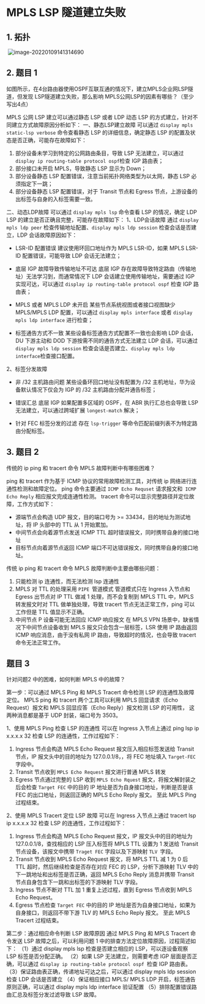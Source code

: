 # MPLS LSP 隧道建立失败

## 1. 拓扑

​	![image-20220109141314690](https://s2.loli.net/2022/01/09/WpSyEsNB7THbVfI.png)

## 2. 题目 1

​	如图所示，在4台路由器使用OSPF互联互通的情况下，建立MPLS企业网LSP隧道，但发现 LSP隧道建立失败，那么影响 MPLS公网LSP的因素有哪些？（至少写出4点）

MPLS 公网 LSP 建立可以通过静态 LSP 或者 LDP 动态 LSP 的方式建立，针对不同建立方式故障原因分析如下：
一、静态LSP建立故障 
可以通过 `display mpls static-lsp verbose` 命令查看静态 LSP 的详细信息，确定静态 LSP 的配置及状态是否正确，可能存在故障如下： 

1. 部分设备未学习到特定的公网路由条目，导致 LSP 无法建立，可以通过 `display ip routing-table protocol ospf`检查 IGP 路由表；
2. 部分接口未开启 MPLS，导致静态 LSP 显示为 Down；
3. 部分设备静态 LSP 配置错误，注意当前拓扑网络类型为以太网，静态 LSP 必须指定下一跳；
4. 部分设备静态 LSP 配置错误，对于 Transit 节点和 Egress 节点，上游设备的出标签与自身的入标签需要一致。

二、动态LDP故障 
可以通过 `display mpls lsp` 命令查看 LSP 的情况，确定 LDP LSP 的建立是否正确且完整，可能存在故障如下：
1、LDP会话故障 
  通过 `display mpls ldp peer` 检查传输地址配置、`display mpls ldp session` 检查会话是否建立，LDP 会话故障原因如下： 

+ LSR-ID 配置错误
  建议使用环回口地址作为 MPLS LSR-ID，如果 MPLS LSR-ID 配置错误，可能导致 LDP 会话无法建立；

+ 底层 IGP 故障导致传输地址不可达
  底层 IGP 存在故障导致特定路由（传输地址）无法学习到，而通常情况下 LDP 会话建立使用传输地址，需要通过  IGP 实现可达，可以通过 `display ip routing-table protocol ospf` 检查 IGP 路由表；

+ MPLS 或者 MPLS LDP 未开启
  某些节点系统视图或者接口视图缺少 MPLS/MPLS LDP 配置，可以通过 `display mpls interface` 或者 `display mpls ldp interface` 进行检查；

+ 标签通告方式不一致
  某些设备标签通告方式配置不一致也会影响 LDP 会话，DU 下游主动和 DOD 下游按需不同的通告方式无法建立 LDP 会话，可以通过 `display mpls ldp session` 检查会话是否建立、`display mpls ldp interface`检查接口配置。

2、标签分发故障

+ 非 /32 主机路由问题
  某些设备环回口地址没有配置为 /32 主机地址，华为设备默认情况下仅会为 IGP 的 /32 主机路由分配并通告标签；

+ 错误汇总
  底层 IGP 如果配置多区域的 OSPF，在 ABR 执行汇总也会导致 LSP 无法建立，可以通过跨域扩展 `longest-match` 解决；

+ 针对 FEC 标签分发的过滤
  存在 `lsp-trigger` 等命令匹配前缀列表不为特定路由分配标签。

## 3. 题目 2

传统的 ip ping 和 tracert 命令 MPLS 故障判断中有哪些困难？

ping 和 tracert 作为基于 ICMP 协议的常用故障检测工具，对传统 ip 网络进行连通性检测和故障定位。
ping 命令主要通过 `ICMP Echo Requset` 请求报文和` ICMP Echo Reply` 相应报文完成连通性检测。
tracert 命令可以显示完整路径并定位故障，工作方式如下：

+ 源端节点会构造 UDP 报文，目的端口号为 >= 33434，目的地址为测试地址，将 IP 头部中的 TTL 从 1 开始累加。
+ 中间节点会向着源节点发送 ICMP TTL 超时错误报文，同时携带自身的接口地址
+ 目标节点向着源节点返回 ICMP 端口不可达错误报文，同时携带自身的接口地址。

传统 ip ping 和 tracert 命令 MPLS 故障判断中主要由哪些问题：

1. 只能检测 ip 连通性，而无法检测 lsp 连通性
2. MPLS 对 TTL 的处理采用 `PIPE `管道模式
   管道模式只在 Ingress 入节点和 Egress 出节点对 IP TTL 做减 1 处理，而不会复制到 MPLS TTL 中，MPLS 转发报文时对 TTL 做单独处理，导致 tracert 节点无法正常工作，ping 可以工作但是 TTL 值显示不正确。
3. 中间节点 P 设备可能无法回应 ICMP 响应报文
   在 MPLS VPN 场景中，缺省情况下中间节点设备收到 MPLS 报文只会包含一层标签，LSR 使用 IP 路由返回 ICMP 响应消息，由于没有私网 IP 路由，导致超时的情况，也会导致 tracert 命令无法正常工作。

## 题目 3

针对问题2 中的困难，如何判断 MPLS 中的故障？

第一步：可以通过 MPLS Ping 和 MPLS Tracert 命令检测 LSP 的连通性及故障定位。
  MPLS ping 和 tracert 两个工具可以利用 MPLS 回显请求（Echo Request）报文和 MPLS 回显应答（Echo Reply）报文检测 LSP 的可用性，
这两种消息都是基于 UDP 封装，端口号为 3503。

1、使用 MPLS Ping 检查 LSP 的连通性
可以在 Ingress 入节点上通过 ping lsp ip x.x.x.x 32 检查 LSP 的连通性，工作过程如下：

1. Ingress 节点会构造 MPLS Echo Request 报文压入相应标签发送给 Transit 节点，IP 报文头中的目的地址为 127.0.0.1/8，，将 FEC 地址填入 `Target-FEC` 字段中。
2. Transit 节点收到 `MPLS Echo Request` 报文进行普通 MPLS 转发
3. Egress 节点通过完整的 LSP 收到 `MPLS Echo Rquest` 报文，将报文解封装之后会检查 `Target FEC` 中的目的 IP 地址是否为自身接口地址，判断是否是该 FEC 的出口地址，则返回正确的 MPLS Echo Reply 报文。
   至此 MPLS Ping 过程结束。

2、使用 MPLS Tracert 定位 LSP 故障
可以在 Ingress 入节点上通过 tracert lsp ip x.x.x.x 32 检查 LSP 的连通性，工作过程如下：

1. Ingress 节点会构造 MPLS Echo Request 报文，IP 报文头中的目的地址为 127.0.0.1/8，查找相应的 LSP 压入标签将 MPLS TTL 设置为 1 发送给 Transit 节点设备，该报文中携带 `Traget FEC` 字段以及下游映射 `TLV `字段。
2. Transit 节点收到 MPLS Echo Request 报文，将 MPLS TTL 减 1 为 0 后 TTL 超时，然后继续检查是否存在对应 FEC 的 LSP，分析下游映射 TLV 中的下一跳地址和出标签是否正确，返回 MPLS Echo Reply 消息并携带 Transit 节点自身包含下一跳和出标签的下游映射 TLV 字段。
3. Ingress 节点不断对 TTL 加 1 重复上述过程，直到 Egress 节点收到  MPLS Echo Request。
4. Egress 节点检查 `Target FEC` 中的目的 IP 地址是否为自身接口地址，如果为自身接口，则返回不带下游 TLV 的 MPLS Echo Reply 报文。
   至此 MPLS Tracert 过程结束。

第二步：通过相应命令判断 LSP 故障原因
通过 MPLS Ping 和 MPLS Tracert 命令发送 LSP 故障之后，可以利用问题 1 中的排查方法定位故障原因，过程简述如下：
（1）通过 display mpls lsp  检查是否建立相应的 LSP，可以逐设备观察 LSP 标签是否分配正确。
（2）如果 LSP 无法建立，则需要考虑 IGP 层面是否正确，可以通过 `display ip routing-table protocol ospf `检查 IGP 路由表。
（3）保证路由表正确，传递地址可达之后，可以通过 display mpls ldp session 检查 LDP 会话是否建立
（4）保证相应接口 MPLS/ MPLS LDP 开启，标签通告原则正确，可以通过 display mpls ldp interface 验证配置
（5）排除配置错误路由汇总及标签分发过滤导致 LSP 故障。
